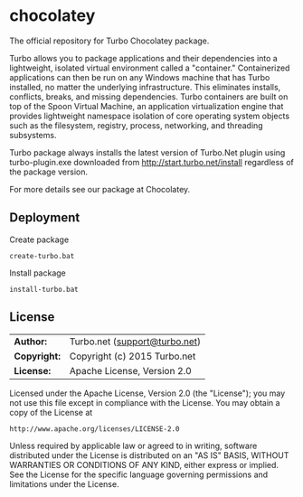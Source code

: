 # chocolatey

The official repository for Turbo Chocolatey package.

Turbo allows you to package applications and their dependencies into a lightweight, isolated virtual environment called a "container." Containerized applications can then be run on any Windows machine that has Turbo installed, no matter the underlying infrastructure. This eliminates installs, conflicts, breaks, and missing dependencies.
Turbo containers are built on top of the Spoon Virtual Machine, an application virtualization engine that provides lightweight namespace isolation of core operating system objects such as the filesystem, registry, process, networking, and threading subsystems.

Turbo package always installs the latest version of Turbo.Net plugin using turbo-plugin.exe downloaded from http://start.turbo.net/install regardless of the package version.

For more details see our package at Chocolatey.

## Deployment
Create package
```
create-turbo.bat
```

Install package
```
install-turbo.bat
```

## License
|                      |                                          |
|:---------------------|:-----------------------------------------|
| **Author:**          | Turbo.net (<support@turbo.net>)
| **Copyright:**       | Copyright (c) 2015 Turbo.net
| **License:**         | Apache License, Version 2.0

Licensed under the Apache License, Version 2.0 (the "License"); you may not use this file except in compliance with the License. You may obtain a copy of the License at 

	http://www.apache.org/licenses/LICENSE-2.0

Unless required by applicable law or agreed to in writing, software distributed under the License is distributed on an "AS IS" BASIS, WITHOUT WARRANTIES OR CONDITIONS OF ANY KIND, either express or implied. See the License for the specific language governing permissions and limitations under the License.
